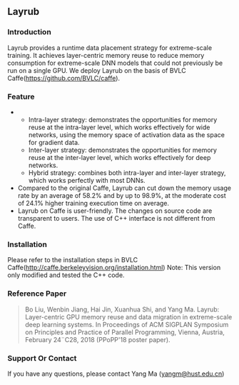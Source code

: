 ## Layrub
### Introduction
Layrub provides a runtime data placement strategy for extreme-scale training. It achieves layer-centric memory reuse to reduce memory consumption for extreme-scale DNN models that could not previously be run on a single GPU. We deploy Layrub on the basis of BVLC Caffe(https://github.com/BVLC/caffe).

### Feature
- - Intra-layer strategy: demonstrates the opportunities for memory reuse at the intra-layer level, which works effectively for wide networks, using the memory space of activation data as the space for gradient data.
  - Inter-layer strategy: demonstrates the opportunities for memory reuse at the inter-layer level, which works effectively for deep networks.
  - Hybrid strategy: combines both intra-layer and inter-layer strategy, which works perfectly with most DNNs.
- Compared to the original Caffe, Layrub can cut down the memory usage rate by an average of 58.2% and by up to 98.9%, at the moderate cost of 24.1% higher training execution time on average.
- Layrub on Caffe is user-friendly. The changes on source code are transparent to users. The use of C++ interface is not different from Caffe.

### Installation
Please refer to the installation steps in BVLC Caffe(http://caffe.berkeleyvision.org/installation.html)
Note: This version only modified and tested the C++ code.

### Reference Paper
> Bo Liu, Wenbin Jiang, Hai Jin, Xuanhua Shi, and Yang Ma. Layrub: Layer-centric GPU memory reuse and data migration in extreme-scale deep learning systems. In Proceedings of ACM SIGPLAN Symposium on Principles and Practice of Parallel Programming, Vienna, Austria, February 24¨C28, 2018 (PPoPP'18 poster paper).

### Support Or Contact
If you have any questions, please contact Yang Ma (yangm@hust.edu.cn)
